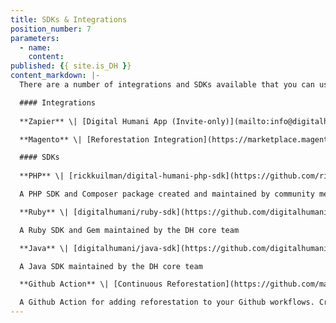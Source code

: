 ```yaml
---
title: SDKs & Integrations
position_number: 7
parameters:
  - name:
    content:
published: {{ site.is_DH }}
content_markdown: |-
  There are a number of integrations and SDKs available that you can use to easily integrate with the DigitalHumani API. 

  #### Integrations  
      
  **Zapier** \| [Digital Humani App (Invite-only)](mailto:info@digitalhumani.com?Subject=Requesting Access to Zapier Integration)

  **Magento** \| [Reforestation Integration](https://marketplace.magento.com/absolute-magento2-reforestation.html)

  #### SDKs  
    
  **PHP** \| [rickkuilman/digital-humani-php-sdk](https://github.com/rickkuilman/digital-humani-php-sdk)

  A PHP SDK and Composer package created and maintained by community member Rick Kuilman  

  **Ruby** \| [digitalhumani/ruby-sdk](https://github.com/digitalhumani/ruby-sdk)

  A Ruby SDK and Gem maintained by the DH core team

  **Java** \| [digitalhumani/java-sdk](https://github.com/digitalhumani/java-sdk)

  A Java SDK maintained by the DH core team

  **Github Action** \| [Continuous Reforestation](https://github.com/marketplace/actions/continuous-reforestation)

  A Github Action for adding reforestation to your Github workflows. Created and maintained by the team at [ProtonTypes](https://protontypes.eu/), source available at [protontypes/continuous-reforestation](https://github.com/protontypes/continuous-reforestation).
---
```

